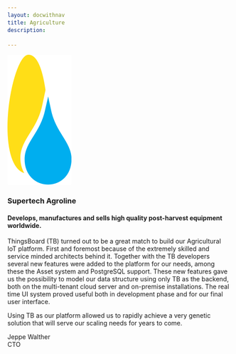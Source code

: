```yaml
---
layout: docwithnav
title: Agriculture
description: 

---
```


<div class="customer-block">
    <a href="http://agrolog.io">
        <div class="customer-logo">
            <img width="" src="/images/customers/agrolog.svg" alt="SuperTech Agroline">
        </div>
    </a>
    <div class="customer-content">
        <h3 id="agrolog">
            Supertech Agroline
        </h3>
        <h4>
            Develops, manufactures and sells high quality post-harvest equipment worldwide.
        </h4>     
        <p>
        ThingsBoard (TB) turned out to be a great match to build our Agricultural IoT platform. 
        First and foremost because of the extremely skilled and service minded architects behind it. 
        Together with the TB developers several new features were added to the platform for our needs, 
        among these the Asset system and PostgreSQL support. 
        These new features gave us the possibility to model our data structure using only TB as the backend, both on the multi-tenant cloud server and on-premise installations.
        The real time UI system proved useful both in development phase and for our final user interface. 
        </p>
        <p>
        Using TB as our platform allowed us to rapidly achieve a very genetic solution that will serve our scaling needs for years to come. 
        </p>
        <div class="person-logo-container">
            <div class="person-title">
                Jeppe Walther<br/>CTO
            </div>
        </div>
    </div>
</div>

